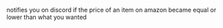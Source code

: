 notifies you on discord if the price of an item on amazon became equal or lower than what you wanted
